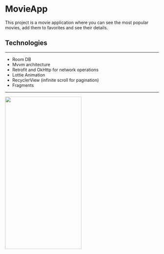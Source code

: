 # MovieApp

This project is a movie application where you can see the most popular movies, add them to favorites and see their details.

## Technologies

---

- Room DB
- Mvvm architecture
- Retrofit and OkHttp for network operations
- Lottie Animation
- RecyclerView (infinite scroll for pagination)
- Fragments

---
<img src="./assets/MovieApp.gif" height="500px" width="250px"/>